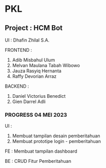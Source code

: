 # PKL
## Project : HCM Bot

UI : Dhafin Zhilal S.A.

FRONTEND :
1. Adib Misbahul Ulum
2. Melvan Maulana Tabah Wibowo
3. Jauza Rasyiq Hernanta
4. Raffy Devorian Arraz

BACKEND :
1. Daniel Victorius Benedict
2. Gien Darrel Adli


### PROGRESS 04 MEI 2023

UI :
1. Membuat tampilan desain pemberitahuan
2. Membuat prototipe login - pemberitahuan

FE : Membuat tampilan dashboard

BE : CRUD Fitur Pemberitahuan

